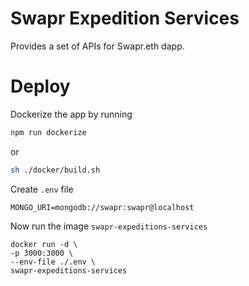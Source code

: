 # Swapr Expedition  Services

Provides a set of APIs for Swapr.eth dapp.

# Deploy

Dockerize the app by running

```bash
npm run dockerize
```

or

```bash
sh ./docker/build.sh
```

Create `.env` file

```shell
MONGO_URI=mongodb://swapr:swapr@localhost
```

Now run the image `swapr-expeditions-services`

```shell
docker run -d \
-p 3000:3000 \
--env-file ./.env \
swapr-expeditions-services
```
